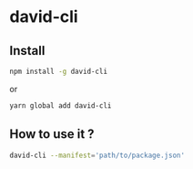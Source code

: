 # david-cli

## Install
```bash
npm install -g david-cli
``` 
or 
```bash
yarn global add david-cli
``` 

## How to use it ?

```bash
david-cli --manifest='path/to/package.json'
``` 